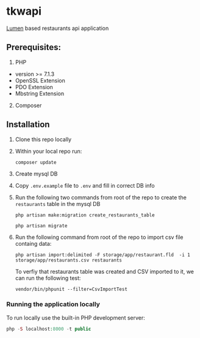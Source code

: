 # tkwapi

[Lumen](https://lumen.laravel.com/) based restaurants api application
## Prerequisites:
1. PHP
 + version >= 7.1.3
 + OpenSSL Extension
 + PDO Extension
 + Mbstring Extension

2. Composer
## Installation
1. Clone this repo locally
2. Within your local repo run:
    ```
    composer update
    ```
3. Create mysql DB
4. Copy `.env.example` file to `.env` and fill in correct DB info
5. Run the following two commands from root of the repo to create the `restaurants` table in the mysql DB

    ```
    php artisan make:migration create_restaurants_table

    php artisan migrate
    ```
6. Run the following command from root of the repo to import csv file containg data:
    ```
    php artisan import:delimited -F storage/app/restaurant.fld  -i 1 storage/app/restaurants.csv restaurants
    ```
    To verfiy that restaurants table was created and CSV imported to it, we can run the following test: 
    ```
    vendor/bin/phpunit --filter=CsvImportTest
    ```

### Running the application locally 

To run locally use the built-in PHP development server:
```php
php -S localhost:8000 -t public
```